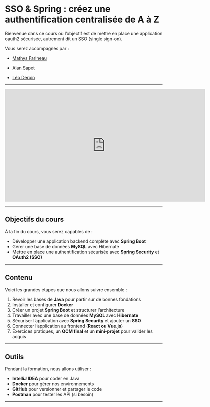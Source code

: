 # SSO & Spring  : créez une authentification centralisée de A à Z

Bienvenue dans ce cours où l’objectif est de mettre en place une application oauth2 sécurisée, autrement dit un SSO (single sign-on).

Vous serez accompagnés par :


- [Mathys Farineau](https://github.com/IPandragonI)

- [Alan Sapet](https://github.com/KazSoda)

- [Léo Deroin](https://github.com/achedon12)


--- 

<iframe width="640" height="360" src="https://www.youtube.com/embed/XZnsnoqw494" frameborder="0" allowfullscreen></iframe>

---

## Objectifs du cours
À la fin du cours, vous serez capables de :

- Développer une application backend complète avec **Spring Boot**
- Gérer une base de données **MySQL** avec Hibernate
- Mettre en place une authentification sécurisée avec **Spring Security** et **OAuth2 (SSO)**

---

## Contenu
Voici les grandes étapes que nous allons suivre ensemble :

1. Revoir les bases de **Java** pour partir sur de bonnes fondations
2. Installer et configurer **Docker**
3. Créer un projet **Spring Boot** et structurer l’architecture
4. Travailler avec une base de données **MySQL** avec **Hibernate**
5. Sécuriser l’application avec **Spring Security** et ajouter un **SSO**
6. Connecter l’application au frontend (**React ou Vue.js**)
7. Exercices pratiques, un **QCM final** et un **mini-projet** pour valider les acquis

---

## Outils
Pendant la formation, nous allons utiliser :

- **IntelliJ IDEA** pour coder en Java
- **Docker** pour gérer nos environnements
- **GitHub** pour versionner et partager le code
- **Postman** pour tester les API (si besoin)

---
